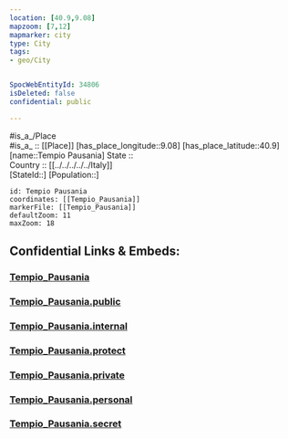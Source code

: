 ```yaml
---
location: [40.9,9.08] 
mapzoom: [7,12] 
mapmarker: city 
type: City
tags:
- geo/City


SpocWebEntityId: 34806
isDeleted: false
confidential: public

---
```

#is_a_/Place  
#is_a_ :: [[Place]] 
[has_place_longitude::9.08] 
[has_place_latitude::40.9] 
[name::Tempio Pausania] 
State ::  
Country :: [[../../../../../Italy]]  
[StateId::] 
[Population::] 



```leaflet
id: Tempio Pausania
coordinates: [[Tempio_Pausania]] 
markerFile: [[Tempio_Pausania]] 
defaultZoom: 11 
maxZoom: 18
```


## Confidential Links & Embeds: 

### [Tempio_Pausania](/_Standards/Earth/Continent/Europe/Europe~South/Italy/regions~Italy/Sardinia/Olbia-Tempio/City/Tempio_Pausania.md) 

### [Tempio_Pausania.public](/_public/Earth/Continent/Europe/Europe~South/Italy/regions~Italy/Sardinia/Olbia-Tempio/City/Tempio_Pausania.public.md) 

### [Tempio_Pausania.internal](/_internal/Earth/Continent/Europe/Europe~South/Italy/regions~Italy/Sardinia/Olbia-Tempio/City/Tempio_Pausania.internal.md) 

### [Tempio_Pausania.protect](/_protect/Earth/Continent/Europe/Europe~South/Italy/regions~Italy/Sardinia/Olbia-Tempio/City/Tempio_Pausania.protect.md) 

### [Tempio_Pausania.private](/_private/Earth/Continent/Europe/Europe~South/Italy/regions~Italy/Sardinia/Olbia-Tempio/City/Tempio_Pausania.private.md) 

### [Tempio_Pausania.personal](/_personal/Earth/Continent/Europe/Europe~South/Italy/regions~Italy/Sardinia/Olbia-Tempio/City/Tempio_Pausania.personal.md) 

### [Tempio_Pausania.secret](/_secret/Earth/Continent/Europe/Europe~South/Italy/regions~Italy/Sardinia/Olbia-Tempio/City/Tempio_Pausania.secret.md)

